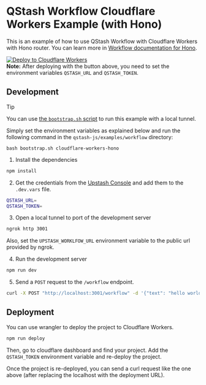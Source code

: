 # QStash Workflow Cloudflare Workers Example (with Hono)

This is an example of how to use QStash Workflow with Cloudflare Workers with Hono router. You can learn more in [Workflow documentation for Hono](https://upstash.com/docs/qstash/workflow/quickstarts/hono).

[![Deploy to Cloudflare Workers](https://deploy.workers.cloudflare.com/button)](https://deploy.workers.cloudflare.com/?url=https://github.com/upstash/qstash-workflow-example-cloudflare-workers-hono) <br/>
**Note:** After deploying with the button above, you need to set the environment variables `QSTASH_URL` and `QSTASH_TOKEN`.

## Development

> [!TIP]
> You can use [the `bootstrap.sh` script](https://github.com/upstash/qstash-js/tree/main/examples/workflow) to run this example with a local tunnel.
>
> Simply set the environment variables as explained below and run the following command in the `qstash-js/examples/workflow` directory:
>
> ```
> bash bootstrap.sh cloudflare-workers-hono
> ```

1. Install the dependencies

```bash
npm install
```

2. Get the credentials from the [Upstash Console](https://console.upstash.com/qstash) and add them to the `.dev.vars` file.

```bash
QSTASH_URL=
QSTASH_TOKEN=
```

3. Open a local tunnel to port of the development server

```bash
ngrok http 3001
```

Also, set the `UPSTASH_WORKLFOW_URL` environment variable to the public url provided by ngrok.

4. Run the development server

```bash
npm run dev
```

5. Send a `POST` request to the `/workflow` endpoint.

```bash
curl -X POST "http://localhost:3001/workflow" -d '{"text": "hello world!"}'
```

## Deployment

You can use wrangler to deploy the project to Cloudflare Workers.

```bash
npm run deploy
```

Then, go to cloudflare dashboard and find your project. Add the
`QSTASH_TOKEN` environment variable and re-deploy the project.

Once the project is re-deployed, you can send a curl request
like the one above (after replacing the localhost with the
deployment URL).
